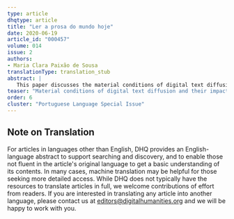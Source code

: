```yaml
---
type: article
dhqtype: article
title: "Ler a prosa do mundo hoje"
date: 2020-06-19
article_id: "000457"
volume: 014
issue: 2
authors:
- Maria Clara Paixão de Sousa
translationType: translation_stub
abstract: |
   This paper discusses the material conditions of digital text diffusion and its effects for the Humanities, particularly as regards new forms of reading and new forms in the ordination of reading. Observing the characteristic dispersion of text in the digital medium, I investigate the forms of production and ordering of digital texts from a material perspective, pointing out the inclusion of an artificial logical stage in the text diffusion process as the fundamental singularity of this medium (based on proposals already outlined in Paixão de Sousa, 2017). This contingency allows us to consider digital text diffusion as a radically new stage in the history of writing and reading, in a similar sense as pointed out by Pédauque (2004, 2006, 2007); Crane et al. (2008,) Gradmann & Meister (2008), Chaudiron et al. (2008), and Baumann & Crane (2010). Rested on the concept of forms of attention in Unsworth (2006), I also suggest that, in shaping new forms of reading, this change in the material character of the text profoundly alters traditional work in the Humanities, and establishes a new discursive conformation for the field. Finally, I argue that this new condition deserves critical consideration in all different areas of the Humanities, but particularly in those that take the text as their central object of attention.
teaser: "Material conditions of digital text diffusion and their impact on new forms of reading."
order: 6
cluster: "Portuguese Language Special Issue"
---
```

  
  

## Note on Translation
    
For articles in languages other than English, DHQ provides an English-language abstract to support searching and discovery, and to enable those not fluent in the article's original language to get a basic understanding of its contents. In many cases, machine translation may be helpful for those seeking more detailed access. While DHQ does not typically have the resources to translate articles in full, we welcome contributions of effort from readers. If you are interested in translating any article into another language, please contact us at editors@digitalhumanities.org and we will be happy to work with you.
  
    
[^artières2010]: Artières, Philippe; Bert, Jean-François.  “La Bibliothèque Foucaldienne” . [internet]. Centre Michel Foucault, École normale supérieure de Lyon; 2010. Disponível em [http://lbf-ehess.ens-lyon.fr/pages/index.html](http://lbf-ehess.ens-lyon.fr/pages/index.html).  
[^baumann2010]: Bamman, D. and Crane, G.  “Corpus linguistics, treebanks and the reinvention of philology” .  _INFORMATIK 2010. Service Science–Neue Perspektiven für die Informatik _ . Band 2, 2010  
[^belon1555]: Belon, Pierre.   _Histoire de la nature des oiseaux_ . Paris, 1555. Imagens destacadas, Bibliothèque Interuniversitaire de Santé:  [http://www2.biusante.parisdescartes.fr/img/?refphot=09330](http://www2.biusante.parisdescartes.fr/img/?refphot=09330), [http://www2.biusante.parisdescartes.fr/img/?refphot=09331](http://www2.biusante.parisdescartes.fr/img/?refphot=09331).  
[^berry2011]: Berry, David M.  “The computational turn. Culture Machine:”  thinking about the Digital Humanities. 2011, 12. Disponível em [http://culturemacne.net/index.php/cm/article/view/440/470](http://culturemacne.net/index.php/cm/article/view/440/470) .  
[^betts2009]: Betts, Russell.  _Colloquium on Digital Humanities and Computer Science_ , Chicago, 2009.  
[^busa2004]: Busa, R.A., 2004.  “ Foreword: Perspectives on the digital humanities” .  _ A companion to digital humanities_ , pp.xvi-xxi.  
[^chaudiron2008]: Chaudiron, S., Ihadjadene, M, Maredj, A.  “La fragmentation et lunité documentaire em question” . In: Actes … CONGRÈS DE LA SFSIC, 16. Compiègne, 2008.  
[^clement2008]: Clement, T., Steger, S., Unsworth, J., & Uszkalo, K. (2008)  “How Not to Read a Million Books” , accessed 21 June 2010. Disponível em [http://www3.isrl.illinois.edu/~unsworth/hownot2read.html#sdendnote4sym](http://www3.isrl.illinois.edu/~unsworth/hownot2read.html#sdendnote4sym).  
[^crane2008]: Crane, Gregory; Bamman, David; Babeu, Alison.  _ePhilology: when the books talk to their readers_ . Blackwell Companion to Digital Literary Studies, R. Siemens; S. Schreibman (eds). Oxford: Blackwell, 2008.  [http://www.digitalhumanities.org/companion](http://www.digitalhumanities.org/companion).  
[^dacos2013]: Dacos, Marin.  “La stratégie du Sauna finlandais. Les frontières de Digital Humanities. Essai de Géographie politique dune communauté scientifique” , 2013.  [http://bn.hypotheses.org/11138](http://bn.hypotheses.org/11138).  
[^dewey2015]: Dewey, Caitlin. “ If you could print out the whole Internet, how many pages would it be? ”  The Washington Post, 2105. Disponível em [https://www.wasngtonpost.com/news/the-intersect/wp/2015/05/18/if-you-could-print-out-the-whole-internet-how-many-pages-would-it-be/?utm_term=.1cb813d38f45](https://www.wasngtonpost.com/news/the-intersect/wp/2015/05/18/if-you-could-print-out-the-whole-internet-how-many-pages-would-it-be/?utm_term=.1cb813d38f45) .  
[^eggert2010]: Eggert, P.  “ Text as Algorithm and Process.”  In  _Text and Genre in Reconstruction: Effects of Digitalization on Ideas, Behaviours, Products and Institutions_ . McCarty, Willard (eds). United Kingdom,  Open Book Publishers, 2010.  
[^fiormonte2014]: Fiormonte, D.  “A quando i Brics della conoscenza?”  Infolet: Cultura e critica dei media digitali. Número 6, 2014.i Disponível em [https://infolet.it/?issue=numero-6](https://infolet.it/?issue=numero-6).  
[^fiormonte2012]: Fiormonte, Domenico.  “Towards a Cultural Critique of the Digital Humanities” . Historical Social Research / Historische Sozialforschung, vol. 37, no. 3 (141), 2012, pp. 59–76. JSTOR, [www.jstor.org/stable/41636597](www.jstor.org/stable/41636597).  
[^foucault2000]: Foucault, Michel.  _[As palavras e as coisas:_  uma arqueologia das ciências humanas]. Tradução de Salma Tannus Muchail para Les mots et les choses: une archéologie des sciences humaines, 1966. São Paulo: Martins Fontes; 2000.  
[^gradmann2008]: Gradmann, Stefan; Meister, Jan Christoph.  “Digital document and interpretation: re-thinking  text  and scholarship in electronic settings” . Poiesis Prax (2008) 5:139–153. DOI 10.1007/s10202-007-0042-y. [http://link.springer.com/content/pdf/10.1007%2Fs10202-007-0042-y.pdf](http://link.springer.com/content/pdf/10.1007%2Fs10202-007-0042-y.pdf).  
[^kermode2016]: Kermode F.  _Forms of attention_ . The University of Chicago Press, Chicago; 2016 [1985].  
[^khabsa2014]: Khabsa M, Giles CL (2014)  “The Number of Scholarly Documents on the Public Web” . PLoS ONE 9(5): e93949. [https://doi.org/10.1371/journal.pone.0093949](https://doi.org/10.1371/journal.pone.0093949).  
[^kirschenbaum2010]: Kirschenbaum, Matthew G.  “What is Digital Humanities and what is it doing in your English department?” ,  ADE BullEtin, 150, 2010.  [https://humanidadesdigitais.files.wordpress.com/2011/09/kirschenbaum_whatisdigitalhumanities.pdf](https://humanidadesdigitais.files.wordpress.com/2011/09/kirschenbaum_whatisdigitalhumanities.pdf).  
[^kunder2018]: Kunder, Maurice.  “The size of the World Wide Web” . Disponível em [http://www.worldwidewebsize.com](http://www.worldwidewebsize.com). Acesso em: 01 mar. 2018.  
[^marche2013]: Marche, Stephen.  “Literature is not Data: Against Digital Humanities” , 2013. [http://lareviewofbooks.org/essay/literature-is-not-data-against-digital-humanities](http://lareviewofbooks.org/essay/literature-is-not-data-against-digital-humanities).  
[^meister2012]: Meister, Jan Christoph.  “DH is us or on the unbearable lightness of a shared methodology” . In: Historical Social Research 37 (2012), 3, pp. 77-85. URN:  [http://nbn-resolving.de/urn:nbn:de:0168-ssoar-378413](http://nbn-resolving.de/urn:nbn:de:0168-ssoar-378413).  
[^paixão2015]: Paixão de Sousa, M. C.   “As Humanidades Digitais Globais?”   Ciclo de Conferências: Congresso Humanidades Digitais em Portugal (Universidade Nova de Lisboa, 8/10/2015), CIDEHUS (Universidade de Évora, 6/10/2015), Programa Materialidades da Literatura (Universidade de Coimbra, 12/10/2015). Disponível em  [http://humanidadesdigitais.org/hd2015/](http://humanidadesdigitais.org/hd2015/).  
[^paixão2014]: Paixão de Sousa, Maria Clara.  “O Corpus Tycho Brahe: contribuições para as humanidades digitais no Brasil” . Filologia e Linguística Portuguesa, v. 16, p. 53-93, 2014.  [http://www.revistas.usp.br/flp/article/view/88404](http://www.revistas.usp.br/flp/article/view/88404).  
[^paixão2013]: Paixão de Sousa, Maria Clara.  “Texto digital: Uma perspectiva material” . Revista ANPOLL (Associação Nacional de Pós–Graduação e Pesquisa em Letras e Lingüística). Volume 1, Número 35, 2013. ISSN: 1982-7830. Disponível em [https://revistadaanpoll.emnuvens.com.br/revista/article/view/643/712](https://revistadaanpoll.emnuvens.com.br/revista/article/view/643/712).  
[^paixão2010]: Paixão de Sousa, Maria Clara.    “O Leitor na biblioteca digital” . II Seminário Mindlin: O Futuro das bibliotecas, São Paulo, 2010. Disponível em  [http://oleitornabibliotecadigital.wordpress.com](http://oleitornabibliotecadigital.wordpress.com).  
[^pêcheux1982]: Pêcheux, Michel.  “[Ler o arquivo hoje]” . Tradução de Maria das Graças Lopes Morin do Amaral para Lire larchive aujourdhui, 1982. In E. Orlandi et al. (Orgs.),  _Gestos de leitura:_  da história no discurso. Tradução: Bethânia S. C. Mariani [et. al]. Campinas: Editora da Unicamp, 1994, p.55-66 (Coleção Repertórios).  
[^peckel2012]: Peckel, Joris.  “The State of Digitisation” . [Internet]. Open Knowledge Foundation / DM2E, 2012. Disponível em [https://openglam.org/2012/08/03/the-state-of-digitisation](https://openglam.org/2012/08/03/the-state-of-digitisation); acesso em 12/12/2012.  
[^pédauque2004]: Pédauque, Roger T.  “Document et texte: Permanence et transformations” . In: HAL-SHS- Sciences de lHomme et de la Société. Version du 15-06-2004. Disponível em [http://halshs.arcves-ouvertes.fr/sic_00001003](http://halshs.arcves-ouvertes.fr/sic_00001003). Acesso em: 03 de jul. 2013.  
[^pédauque2007]: Pédauque, Roger T.  _La redocumentarisation du monde_ . Toulouse: Cépaduès, 2007.  
[^pédauque2006]: Pédauque, Roger T.  _Le document à la lumière du numérique_ . Caen, France: C & F, 2006.  
[^porta1655]: Porta G.  _La physionomie humaine de Iean Baptiste Porta neapolitain, divisée en quatre liures_  : enrichie de quantité de figures tirées au naturel, ou par les signes exterieurs du corps, on voit si clairement la complexion, les mœurs, & les desseins des hommes, qu'on semble penetrer iusques au plus profond de leurs ames. A Rouen: Chez Iean & David Berthelin; 1655. Disponível em [https://arcve.org/details/gri_33125008642148](https://arcve.org/details/gri_33125008642148).   
[^priani2014]: Priani Saisó, Ernesto, et. al.  “Las humanidades digitales en español y portugués. Un estudio de caso: DíaHD/DiaHD ” . ANUARIO AMERICANISTA EUROPEO, 2221-3872, N° 12, 2014, Sección Tema Central p. 5-18 5.  [http://www.red-redial.net/revista/anuario-americanista-europeo/article/view/267](http://www.red-redial.net/revista/anuario-americanista-europeo/article/view/267).  
[^schreibman2004]: Schreibman,  Susan; Siemens, Ray;  Unsworth, John (eds.).   _ A Companion to Digital Humanities _ .  Oxford: Blackwell, 2004.   [http://www.digitalhumanities.org/companion](http://www.digitalhumanities.org/companion).  
[^unsworth2006]: Unsworth, John.  “Forms of Attention: Digital Humanities Beyond Representation.”  Paper delivered at "The Face of Text: Computer-Assisted Text Analysis in the Humanities," III Conference of the Canadian Symposium on Text Analysis (CaSTA), McMaster University, November 19-21, 2006.  [http://people.brandeis.edu/~unsworth/FOA/](http://people.brandeis.edu/~unsworth/FOA/).  
[^unsworth2001]: Unsworth, John.  “Knowledge Representation in Humanities Computing” . Lecture I in the   _eHumanities_   NEH Lecture Series on Technology & the Humanities, Washington, DC, April 3, 2001.Disponível em: [http://www.people.virginia.edu/~jmu2m/FOA/](http://www.people.virginia.edu/~jmu2m/FOA/).   